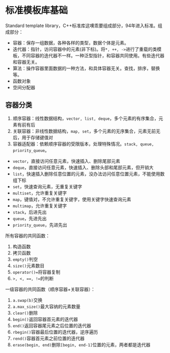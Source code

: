# 标准模板库基础

Standard template library，C++标准库这噢乖要组成部分，94年进入标准。组成部分：
- 容器：保存一组数据，各种各样的类型，数据个体是元素。
- 迭代器：指针，访问容器中的元素(非下标)。将`*, ++, ->`进行了重载的类模板，不同容器的迭代器不一样。一种泛型指针，和容器共同使用。有些迭代器和容器无关。
- 算法：操作容器里面数据的一种方法，和具体容器无关。查找，排序，替换等。
- 函数对象
- 空间分配器

## 容器分类

1. 顺序容器：线性数据结构，`vector, list, deque`，多个元素的有序集合，元素有前有后
2. 关联容器：非线性数据结构，`map, set`，多个元素的无序集合，元素无前无后，用于存储键值对
3. 容器适配器：依赖顺序容器的受限版本，处理特殊情况。`stack, queue, priority_queue`。

- `vector`，直接访问任意元素，快速插入、删除尾部元素
- `deque`，直接访问任意元素，快速插入、删除头部和尾部元素，但开销大
- `list`，快速插入删除任意位置的元素，没办法访问任意位置元素，不能使用数组下标
- `set`，快速查询元素，无重复关键字
- `multiset`，允许重复关键字
- `map`，键值对，不允许重复关键字，使用关键字快速查询元素
- `multimap`，允许重复关键字
- `stack`，后进先出
- `queue`，先进先出
- `priority_queue`，先进先出

所有容器的共同函数：
1. 构造函数
2. 拷贝函数
3. `empty()`判空
4. `size()`元素数目
5. `operator()=`将容器复制
6. `>, <, ==, !=`的判断

一级容器的共同函数（顺序容器+关联容器）：
1. `a.swap(b)`交换
2. `a.max_size()`最大容纳的元素数量
3. `clear()`删除
4. `begin()`返回容器首元素的迭代器
5. `end()`返回容器尾元素之后位置的迭代器
6. `rbegin()`容器最后位置的迭代器，逆序遍历
7. `rend()`容器首元素之前位置的迭代器
8. `erase(begin, end)`删除`[begin, end-1]`位置的元素，两者都是迭代器
